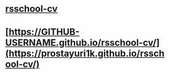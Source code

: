 # [rsschool-cv](https://prostayuri1k.github.io/rsschool-cv/cv)
# [https://GITHUB-USERNAME.github.io/rsschool-cv/](https://prostayuri1k.github.io/rsschool-cv/)
